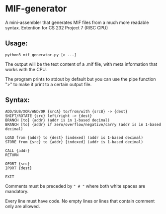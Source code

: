 # MIF-generator
A mini-assembler that generates MIF files from a much more readable syntax. Extention for CS 232 Project 7 (RISC CPU)

## Usage: 

`python3 mif_generator.py [> ...]`

The output will be the text content of a .mif file, with meta information that works with the CPU.

The program prints to stdout by default but you can use the pipe function ">" to make it print to a certain output file.


## Syntax:

```MOVE [from {SRC} / {bits}] to {dest}
ADD/SUB/XOR/AND/OR {srcA} to/from/with {srcB} -> {dest}
SHIFT/ROTATE {src} left/right -> {dest}
BRANCH [to] {addr} (addr is in 1-based decimal)
BRANCH [to] {addr} if zero/overflow/negative/carry (addr is in 1-based decimal)

LOAD from {addr} to {dest} [indexed] (addr is 1-based decimal)
STORE from {src} to {addr} [indexed] (addr is 1-based decimal)

CALL {addr}
RETURN

OPORT {src}
IPORT {dest}

EXIT
```
Comments must be preceded by `" # "` where both white spaces are mandatory.

Every line must have code. No empty lines or lines that contain comment only are allowed.
